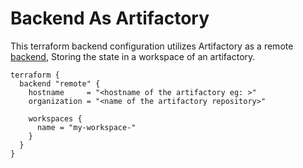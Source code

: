 # Backend As Artifactory

This terraform backend configuration utilizes Artifactory as a remote [backend](https://developer.hashicorp.com/terraform/language/settings/backends/remote), Storing the state in a workspace of an artifactory.

```hcl
terraform {
  backend "remote" {
    hostname     = "<hostname of the artifactory eg: >"
    organization = "<name of the artifactory repository>"

    workspaces {
      name = "my-workspace-"
    }
  }
}